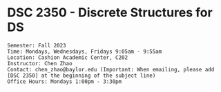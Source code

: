 # DSC 2350 - Discrete Structures for DS

```
Semester: Fall 2023 
Time: Mondays, Wednesdays, Fridays 9:05am - 9:55am
Location: Cashion Academic Center, C202
Instructor: Chen Zhao
Contact: chen_zhao@baylor.edu (Important: When emailing, please add [DSC 2350] at the beginning of the subject line)
Office Hours: Mondays 1:00pm - 3:30pm
```


